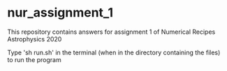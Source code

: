 # nur_assignment_1
This repository contains answers for assignment 1 of Numerical Recipes Astrophysics 2020

Type 'sh run.sh' in the terminal (when in the directory containing the files) to run the program
